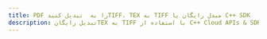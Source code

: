 ---title: PDF را به  تبدیل کنیدTIFF، TEX به TIFF مبدل رایگان یا C++ SDKdescription: تبدیل رایگانTEX به TIFF با استفاده از C++ Cloud APIs & SDK همچنین اسناد PDF را در Cloud ایجاد، ویرایش و رندر کنید.---